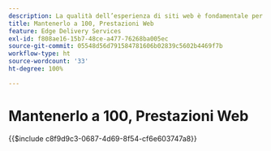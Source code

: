 ```yaml
---
description: La qualità dell’esperienza di siti web è fondamentale per raggiungere gli obiettivi aziendali del proprio sito web e la soddisfazione di chi lo visita.
title: Mantenerlo a 100, Prestazioni Web
feature: Edge Delivery Services
exl-id: f808ae16-15b7-48ce-a477-76268ba005ec
source-git-commit: 05548d56d791584781606b02839c5602b4469f7b
workflow-type: ht
source-wordcount: '33'
ht-degree: 100%

---
```


# Mantenerlo a 100, Prestazioni Web

{{$include c8f9d9c3-0687-4d69-8f54-cf6e603747a8}}
